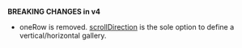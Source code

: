 **BREAKING CHANGES in v4**

* oneRow is removed. [scrollDirection](https://github.com/wix/pro-gallery/blob/master/packages/lib/src/common/constants/scrollDirection.js) is the sole option to define a vertical/horizontal gallery.
